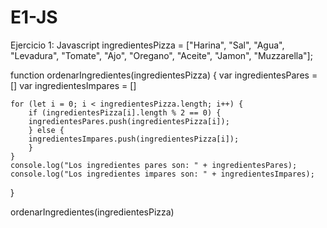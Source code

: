 # E1-JS
Ejercicio 1: Javascript 
ingredientesPizza = ["Harina", "Sal", "Agua", "Levadura", "Tomate", "Ajo", "Oregano", "Aceite", "Jamon", "Muzzarella"];

function ordenarIngredientes(ingredientesPizza) {
    var ingredientesPares = []
    var ingredientesImpares = []

    for (let i = 0; i < ingredientesPizza.length; i++) {
        if (ingredientesPizza[i].length % 2 == 0) {
        ingredientesPares.push(ingredientesPizza[i]);
        } else {
        ingredientesImpares.push(ingredientesPizza[i]);
        }
    }
    console.log("Los ingredientes pares son: " + ingredientesPares);
    console.log("Los ingredientes impares son: " + ingredientesImpares);
}


ordenarIngredientes(ingredientesPizza)
